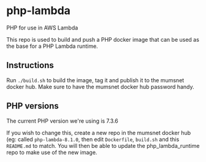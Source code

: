 # php-lambda
PHP for use in AWS Lambda

This repo is used to build and push a PHP docker image that can be used as the base for a PHP Lambda runtime.

## Instructions

Run `./build.sh` to build the image, tag it and publish it to the mumsnet docker hub.  Make sure to have the mumsnet docker hub password handy.

## PHP versions

The current PHP version we're using is 7.3.6

If you wish to change this, create a new repo in the mumsnet docker hub (eg: called `php-lambda-8.1.0`, then edit `Dockerfile`, `build.sh` and this `README.md` to match.  You will then be able to update the php_lambda_runtime repo to make use of the new image.
